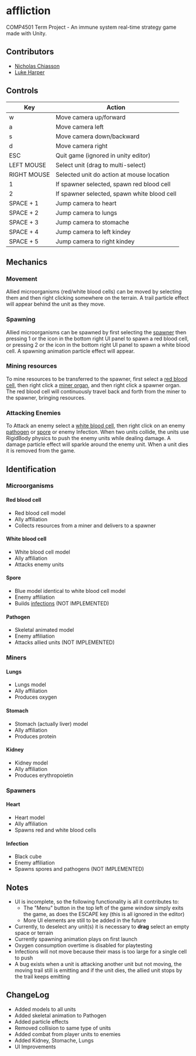 # affliction
COMP4501 Term Project - An immune system real-time strategy game made with Unity.

## Contributors
- [Nicholas Chiasson](https://github.com/nicholaschiasson)
- [Luke Harper](https://github.com/Lharp5)

## Controls
| Key          | Action                                      |
| ------------ | ------------------------------------------- |
| w            | Move camera up/forward                      |
| a            | Move camera left                            |
| s            | Move camera down/backward                   |
| d            | Move camera right                           |
| ESC          | Quit game (ignored in unity editor)         |
| LEFT MOUSE   | Select unit (drag to multi-select)          |
| RIGHT MOUSE  | Selected unit do action at mouse location   |
| 1            | If spawner selected, spawn red blood cell   |
| 2            | If spawner selected, spawn white blood cell |
| SPACE + 1    | Jump camera to heart                        |
| SPACE + 2    | Jump camera to lungs                        |
| SPACE + 3    | Jump camera to stomache                     |
| SPACE + 4    | Jump camera to left kindey                  |
| SPACE + 5    | Jump camera to right kindey                 |


## Mechanics
### Movement
Allied microorganisms (red/white blood cells) can be moved by selecting them and then right clicking somewhere on the terrain. A trail particle effect will appear behind the unit as they move.

### Spawning
Allied microorganisms can be spawned by first selecting the [spawner](#spawners) then pressing 1 or the icon in the bottom right UI panel to spawn a red blood cell, or pressing 2 or the icon in the bottom right UI panel to spawn a white blood cell. A spawning animation particle effect will appear.

### Mining resources
To mine resources to be transferred to the spawner, first select a [red blood cell](#red-blood-cell), then right click a [miner organ](#miners), and then right click a spawner organ. The red blood cell will continuously travel back and forth from the miner to the spawner, bringing resources.

### Attacking Enemies
To Attack an enemy select a [white blood cell](#white-blood-cell), then right click on an enemy [pathogen](#pathogen) or [spore](#spore) or enemy Infection. When two units collide, the units use RigidBody physics to push the enemy units while dealing damage. A damage particle effect will sparkle around the enemy unit. When a unit dies it is removed from the game.

## Identification
### Microorganisms
#### Red blood cell
-   Red blood cell model
-   Ally affiliation
-   Collects resources from a miner and delivers to a spawner

#### White blood cell
-   White blood cell model
-   Ally affiliation
-   Attacks enemy units

#### Spore
-   Blue model identical to white blood cell model
-   Enemy affiliation
-   Builds [infections](#infection) (NOT IMPLEMENTED)

#### Pathogen
-   Skeletal animated model 
-   Enemy affiliation
-   Attacks allied units (NOT IMPLEMENTED)

### Miners
#### Lungs
-   Lungs model
-   Ally affiliation
-   Produces oxygen

#### Stomach
-   Stomach (actually liver) model
-   Ally affiliation
-   Produces protein

#### Kidney
-   Kidney model
-   Ally affiliation
-   Produces erythropoietin

### Spawners
#### Heart
-   Heart model
-   Ally affiliation
-   Spawns red and white blood cells

#### Infection
-   Black cube
-   Enemy affiliation
-   Spawns spores and pathogens (NOT IMPLEMENTED)

## Notes
-   UI is incomplete, so the following functionality is all it contributes to:
    -   The "Menu" button in the top left of the game window simply exits the game, as does the ESCAPE key (this is all ignored in the editor)
    -   More UI elements are still to be added in the future
-   Currently, to deselect any unit(s) it is necessary to **drag** select an empty space or terrain
-   Currently spawning animation plays on first launch
-   Oxygen consumption overtime is disabled for playtesting
-   Infections will not move because their mass is too large for a single cell to push
-   A bug exists when a unit is attacking another unit but not moving, the moving trail still is emitting and if the unit dies, the allied unit stops by the trail keeps emitting

## ChangeLog
- Added models to all units
- Added skeletal animation to Pathogen
- Added particle effects
- Removed collision to same type of units
- Added combat from player units to enemies
- Added Kidney, Stomache, Lungs
- UI Improvements
